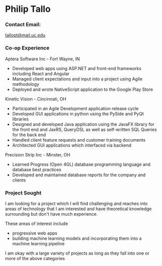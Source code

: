 # Philip Tallo

### Contact Email:

tallopt@mail.uc.edu

### Co-op Experience

Aptera Software Inc - Fort Wayne, IN

- Developed web apps using ASP.NET and front-end frameworks including React and Angular
- Managed client expectations and input into a project using Agile methodology
- Deployed and wrote NativeScript application to the Google Play Store

Kinetic Vision - Cincinnati, OH

- Participated in an Agile Development application release cycle
- Developed GUI applications in python using the PySide and PyQt libraries
- Designed and developed Java application using the JavaFX library for the front end and JaxRS, QueryDSL as well as self-written SQL Queries for the back end
- Handled client feature requests and customer training documents
- Architected GUI applications which interfaced via backend

Precision Strip Inc - Minster, OH

- Learned Progress (Open 4GL) database programming language and database best practices
- Developed and maintained database reports for the company and clients

### Project Sought

I am looking for a project which I will find challenging and reaches into areas of technology that I am interested and have theoretical knowledge surrounding but don't have much experience.

These areas of interest include

- progressive web apps
- building machine learning models and incorporating them into a machine learning pipeline

I am okay with a large variety of projects as long as they fall into one or more of the above categories